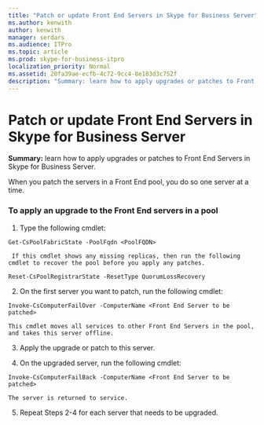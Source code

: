 ```yaml
---
title: "Patch or update Front End Servers in Skype for Business Server"
ms.author: kenwith
author: kenwith
manager: serdars
ms.audience: ITPro
ms.topic: article
ms.prod: skype-for-business-itpro
localization_priority: Normal
ms.assetid: 20fa39ae-ecfb-4c72-9cc4-8e183d3c752f
description: "Summary: learn how to apply upgrades or patches to Front End Servers in Skype for Business Server."
---
```


# Patch or update Front End Servers in Skype for Business Server
 
**Summary:** learn how to apply upgrades or patches to Front End Servers in Skype for Business Server.
  
When you patch the servers in a Front End pool, you do so one server at a time. 
  
### To apply an upgrade to the Front End servers in a pool

1. Type the following cmdlet:
    
  ```
  Get-CsPoolFabricState -PoolFqdn <PoolFQDN>
  ```

     If this cmdlet shows any missing replicas, then run the following cmdlet to recover the pool before you apply any patches.
    
  ```
  Reset-CsPoolRegistrarState -ResetType QuorumLossRecovery
  ```

2. On the first server you want to patch, run the following cmdlet:
    
  ```
  Invoke-CsComputerFailOver -ComputerName <Front End Server to be patched>
  ```

    This cmdlet moves all services to other Front End Servers in the pool, and takes this server offline.
    
3. Apply the upgrade or patch to this server.
    
4. On the upgraded server, run the following cmdlet:
    
  ```
  Invoke-CsComputerFailBack -ComputerName <Front End Server to be patched>
  ```

    The server is returned to service.
    
5. Repeat Steps 2-4 for each server that needs to be upgraded.
    


